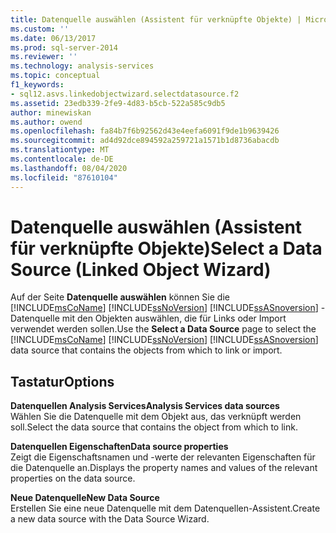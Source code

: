 ```yaml
---
title: Datenquelle auswählen (Assistent für verknüpfte Objekte) | Microsoft-Dokumentation
ms.custom: ''
ms.date: 06/13/2017
ms.prod: sql-server-2014
ms.reviewer: ''
ms.technology: analysis-services
ms.topic: conceptual
f1_keywords:
- sql12.asvs.linkedobjectwizard.selectdatasource.f2
ms.assetid: 23edb339-2fe9-4d83-b5cb-522a585c9db5
author: minewiskan
ms.author: owend
ms.openlocfilehash: fa84b7f6b92562d43e4eefa6091f9de1b9639426
ms.sourcegitcommit: ad4d92dce894592a259721a1571b1d8736abacdb
ms.translationtype: MT
ms.contentlocale: de-DE
ms.lasthandoff: 08/04/2020
ms.locfileid: "87610104"
---
```

# <a name="select-a-data-source-linked-object-wizard"></a><span data-ttu-id="91fc1-102">Datenquelle auswählen (Assistent für verknüpfte Objekte)</span><span class="sxs-lookup"><span data-stu-id="91fc1-102">Select a Data Source (Linked Object Wizard)</span></span>
  <span data-ttu-id="91fc1-103">Auf der Seite **Datenquelle auswählen** können Sie die [!INCLUDE[msCoName](../includes/msconame-md.md)] [!INCLUDE[ssNoVersion](../includes/ssnoversion-md.md)] [!INCLUDE[ssASnoversion](../includes/ssasnoversion-md.md)] -Datenquelle mit den Objekten auswählen, die für Links oder Import verwendet werden sollen.</span><span class="sxs-lookup"><span data-stu-id="91fc1-103">Use the **Select a Data Source** page to select the [!INCLUDE[msCoName](../includes/msconame-md.md)] [!INCLUDE[ssNoVersion](../includes/ssnoversion-md.md)] [!INCLUDE[ssASnoversion](../includes/ssasnoversion-md.md)] data source that contains the objects from which to link or import.</span></span>  
  
## <a name="options"></a><span data-ttu-id="91fc1-104">Tastatur</span><span class="sxs-lookup"><span data-stu-id="91fc1-104">Options</span></span>  
 <span data-ttu-id="91fc1-105">**Datenquellen Analysis Services**</span><span class="sxs-lookup"><span data-stu-id="91fc1-105">**Analysis Services data sources**</span></span>  
 <span data-ttu-id="91fc1-106">Wählen Sie die Datenquelle mit dem Objekt aus, das verknüpft werden soll.</span><span class="sxs-lookup"><span data-stu-id="91fc1-106">Select the data source that contains the object from which to link.</span></span>  
  
 <span data-ttu-id="91fc1-107">**Datenquellen Eigenschaften**</span><span class="sxs-lookup"><span data-stu-id="91fc1-107">**Data source properties**</span></span>  
 <span data-ttu-id="91fc1-108">Zeigt die Eigenschaftsnamen und -werte der relevanten Eigenschaften für die Datenquelle an.</span><span class="sxs-lookup"><span data-stu-id="91fc1-108">Displays the property names and values of the relevant properties on the data source.</span></span>  
  
 <span data-ttu-id="91fc1-109">**Neue Datenquelle**</span><span class="sxs-lookup"><span data-stu-id="91fc1-109">**New Data Source**</span></span>  
 <span data-ttu-id="91fc1-110">Erstellen Sie eine neue Datenquelle mit dem Datenquellen-Assistent.</span><span class="sxs-lookup"><span data-stu-id="91fc1-110">Create a new data source with the Data Source Wizard.</span></span>  
  
  

